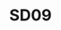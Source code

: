 ---
title: SD09
dimension: solution
tags:
- api
- standards
- conformance
- compatibility
- policy
- lifecycle
- testing
- deprecation
- style-guide
- linting
- governance-workflow
nav_order: 2.39
deprecated: false
description: API Standards
requirement: We **SHOULD** adopt the right standards for API development, supported
  by user, consumer, and market / supplier engagement.
more_info: |
  Intent:
    Align API implementations to appropriate standards & style guides so
    consumers experience predictable behaviour, interoperability and reduced
    onboarding friction.

  Standards considerations:
    - API style (REST maturity, resource modelling, naming conventions)
    - Authentication & authorisation (OAuth2 / OIDC flows)
    - Error payload format & problem taxonomy
    - Pagination, filtering, sorting conventions
    - Content negotiation & version strategy
    - Security headers & TLS policies

  Adoption approach:
    - Maintain published style guide & lint rules
    - Integrate contract linting in CI pipeline
    - Provide reference implementation / SDK exemplars
    - Track exceptions with rationale & revisit date

  Pitfalls:
    - Proliferation of bespoke conventions (filter syntax, date formats)
    - Breaking changes labelled as minor (semantic version misuse)
    - Hidden security requirement variance across endpoints
examples:
- title: Lint Report Excerpt
  content: 'Spectral run highlighting naming & error schema deviations.

    '
- title: Version Negotiation Example
  content: 'Clients specifying Accept header with structured version token.

    '
- title: Standardised Error Payload
  content: 'JSON object with type, title, correlationId and remediation guidance.

    '
technology:
- title: Spectral / OpenAPI Linter
  content: 'Enforces style & error schema conventions.

    '
- title: SDK Generator (OpenAPI Generator / AutoRest)
  content: 'Produces consistent client libraries.

    '
- title: Security Scanners (ZAP / Dependency Check)
  content: 'Validates compliance with security standards.

    '
further_reading:
- title: API Style Guides (Google / Heroku)
  content: Reference design guidelines.
  url: https://cloud.google.com/apis/design
- title: Problem Details RFC 9457
  content: Standard error response payload.
  url: https://www.rfc-editor.org/rfc/rfc9457
assessment_guidance: |
  Assessment focus:
    Verify API standards adoption is enforced consistently and exceptions are controlled with lifecycle visibility.

  Steps:
    1. Run or view latest lint report: ensure no critical unresolved violations for new endpoints.
    2. Sample 3 endpoints: compare actual responses vs documented schema (status codes, error format consistency).
    3. Examine exception list: are rationales + expiry/review dates present? Check at least one resolution example.
    4. Inspect authentication & security headers across sample endpoints for uniformity.
    5. Validate versioning and content negotiation practices align with standard (e.g. Accept header usage documented & implemented).

  Evidence:
    - Lint report excerpt
    - Response vs schema diff snippet
    - Exception item & closure ticket
    - Auth/security header comparison table

  Red flags:
    - Repeated waiver of same rule (rule misfit or team avoidance)
    - Divergent error envelope structures
    - Undocumented custom query / filter semantics

  Maturity signals:
    - Auto-generated standards compliance badge per service
    - Declining exception backlog with meaningful root cause analysis
    - Standard change announcements trigger impact analysis tasks

  Quick improvements:
    - Introduce pre-merge failing gate for high-severity lint errors
    - Build standard-reference snippet library for common patterns
    - Establish monthly standards drift report
assessment_examples:
  '0':
  - example: No API style guide or linting; inconsistent error and pagination formats.
  - example: Breaking changes shipped silently.
  '1':
  - example: Draft style guide exists; manual reviews sporadic; lint tool not enforced.
  - example: Exceptions undocumented; ad-hoc deviations accepted.
  '2':
  - example: Linting run in CI (warn only); some endpoints updated toward standard;
      exception list started.
  - example: Error format mostly consistent with legacy stragglers.
  '3':
  - example: Failing gate on critical lint rules; exception register with expiry dates;
      uniform error & pagination design.
  - example: Version negotiation documented & implemented consistently.
  '4':
  - example: Compliance badge generated per service; exception backlog trend downward;
      standards updates produce impact PRs.
  - example: Auth & security headers validated automatically across endpoints.
  '5':
  - example: Continuous standards enforcement with semantic diff; automated root cause
      clustering of repeated violations.
  - example: Consumer satisfaction metrics (onboarding time) improved attributable
      to consistent standards adoption.
---